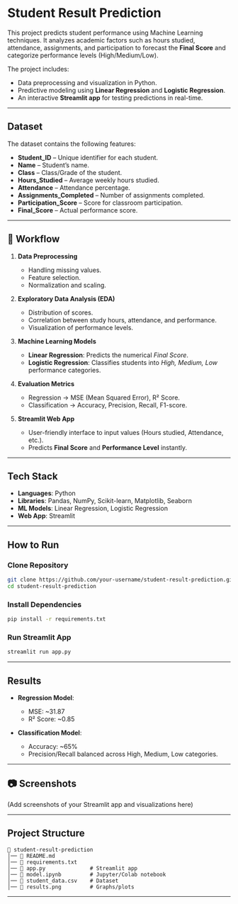# Student Result Prediction

This project predicts student performance using Machine Learning techniques. It analyzes academic factors such as hours studied, attendance, assignments, and participation to forecast the **Final Score** and categorize performance levels (High/Medium/Low).

The project includes:
* Data preprocessing and visualization in Python.
* Predictive modeling using **Linear Regression** and **Logistic Regression**.
* An interactive **Streamlit app** for testing predictions in real-time.

---
## Dataset

The dataset contains the following features:
* **Student\_ID** – Unique identifier for each student.
* **Name** – Student’s name.
* **Class** – Class/Grade of the student.
* **Hours\_Studied** – Average weekly hours studied.
* **Attendance** – Attendance percentage.
* **Assignments\_Completed** – Number of assignments completed.
* **Participation\_Score** – Score for classroom participation.
* **Final\_Score** – Actual performance score.

---
## 🔎 Workflow

1. **Data Preprocessing**

   * Handling missing values.
   * Feature selection.
   * Normalization and scaling.

2. **Exploratory Data Analysis (EDA)**

   * Distribution of scores.
   * Correlation between study hours, attendance, and performance.
   * Visualization of performance levels.

3. **Machine Learning Models**

   * **Linear Regression**: Predicts the numerical *Final Score*.
   * **Logistic Regression**: Classifies students into *High, Medium, Low* performance categories.

4. **Evaluation Metrics**

   * Regression → MSE (Mean Squared Error), R² Score.
   * Classification → Accuracy, Precision, Recall, F1-score.

5. **Streamlit Web App**

   * User-friendly interface to input values (Hours studied, Attendance, etc.).
   * Predicts **Final Score** and **Performance Level** instantly.

---
##  Tech Stack

* **Languages**: Python
* **Libraries**: Pandas, NumPy, Scikit-learn, Matplotlib, Seaborn
* **ML Models**: Linear Regression, Logistic Regression
* **Web App**: Streamlit

---

##  How to Run

### Clone Repository

```bash
git clone https://github.com/your-username/student-result-prediction.git
cd student-result-prediction
```

### Install Dependencies

```bash
pip install -r requirements.txt
```

### Run Streamlit App

```bash
streamlit run app.py
```

---

##  Results

* **Regression Model**:

  * MSE: \~31.87
  * R² Score: \~0.85

* **Classification Model**:

  * Accuracy: \~65%
  * Precision/Recall balanced across High, Medium, Low categories.

---

## 📷 Screenshots

(Add screenshots of your Streamlit app and visualizations here)

---

##  Project Structure

```
📁 student-result-prediction
│── 📄 README.md
│── 📄 requirements.txt
│── 📄 app.py              # Streamlit app
│── 📄 model.ipynb         # Jupyter/Colab notebook
│── 📄 student_data.csv    # Dataset
│── 📄 results.png         # Graphs/plots
```

---
